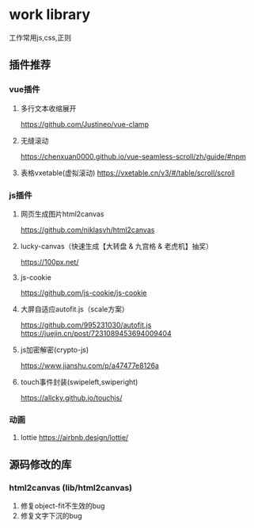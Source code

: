 # work library
工作常用js,css,正则

## 插件推荐

### vue插件

1. 多行文本收缩展开

    <https://github.com/Justineo/vue-clamp>

2. 无缝滚动

    <https://chenxuan0000.github.io/vue-seamless-scroll/zh/guide/#npm>
3. 表格vxetable(虚拟滚动)
    <https://vxetable.cn/v3/#/table/scroll/scroll>

### js插件

1. 网页生成图片html2canvas

    <https://github.com/niklasvh/html2canvas>

2. lucky-canvas（快速生成【大转盘 & 九宫格 & 老虎机】抽奖）

    <https://100px.net/>

3. js-cookie

    <https://github.com/js-cookie/js-cookie>

4. 大屏自适应autofit.js（scale方案）

    <https://github.com/995231030/autofit.js>
    <https://juejin.cn/post/7231089453694009404>

5. js加密解密(crypto-js)

    <https://www.jianshu.com/p/a47477e8126a>

6. touch事件封装(swipeleft,swiperight)

    <https://allcky.github.io/touchjs/>

### 动画

1. lottie
    <https://airbnb.design/lottie/>

## 源码修改的库

### html2canvas (lib/html2canvas)

1. 修复object-fit不生效的bug
2. 修复文字下沉的bug
